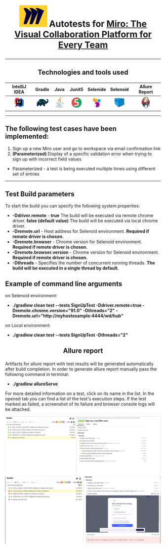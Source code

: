 
# <p align="center"> <img src="images/Miro.png" width="90" height="70">  Autotests for [Miro: The Visual Collaboration Platform for Every Team](https://miro.com/)</p>
___
##  <p align="center"> Technologies and tools used </p>
| IntelliJ IDEA | Gradle | Java | Junit5 | Selenide | Selenoid | Allure Report |
|:------:|:----:|:----:|:------:|:------:|:--------:|:-------------:|
| <img src="images/Intellij.svg" width="40" height="40"> | <img src="images/Gradle.svg" width="40" height="40"> | <img src="images/Java.svg" width="40" height="40"> | <img src="images/Junit5.svg" width="40" height="40"> | <img src="images/Selenide.svg" width="40" height="40"> | <img src="images/Selenoid.svg" width="40" height="40"> | <img src="images/Jenkins.svg" width="40" height="40"> | <img src="images/Allure Report.svg" width="40" height="40"> |

___
## The following test cases have been implemented:

1. Sign up a new Miro user and go to workspace via email confirmation link
2. **(Parameterized)** Display of a specific validation error when trying to sign up with incorrect field values
* Parameterized - a test is being executed multiple times using different set of entries 

___
## Test Build parameters
To start the build you can specify the following system.properties:

* **-Ddriver.remote** - **true** The build will be executed via remote chrome driver. **false (default value)** The build will be executed via local chrome driver.
* **-Dremote.url** - Host address for Selenoid environment. **Required if remote driver is chosen.**
* **-Dremote.browser** - Chrome version for Selenoid environment. **Required if remote driver is chosen.**
* **-Dremote.browser.version** - Chrome version for Selenoid environment. **Required if remote driver is chosen.**
* **-Dthreads** - Specifies the number of concurrent running threads. **The build will be executed in a single thread by default.**
## Example of command line arguments
on Selenoid environment:
* **./gradlew clean test --tests SignUpTest -Ddriver.remote=true -Dremote.chrome.version="91.0" -Dthreads="2" -Dremote.url="http://myhostexample:4444/wd/hub"** 

on Local environment:
* **./gradlew clean test --tests SignUpTest -Dthreads="2"** </p>

## <p align="center"> Allure report</p>
Artifacts for allure report with test results will be generated automatically after build completion. In order to generate allure report manually pass the following command in terminal:
* **./gradlew allureServe**

For more detailed information on a test, click on its name in the list. In the opened tab you can find a list of the test's execution steps. If the test marked as failed, a screenshot of its failure and browser console logs will be attached.

![TestSuccess](images/AllureSuccess.jpg)
![TestFailed](images/AllureFailed.jpg)
